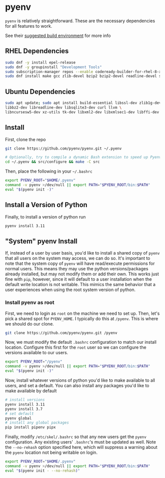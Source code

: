 # pyenv

`pyenv` is relatively straightforward. These are the necessary dependencies for all features to work.

See their [suggested build environment](https://github.com/pyenv/pyenv/wiki#suggested-build-environment) for more info

## RHEL Dependencies

```bash
sudo dnf -y install epel-release
sudo dnf -y groupinstall "Development Tools"
sudo subscription-manager repos --enable codeready-builder-for-rhel-8-x86_64-rpms
sudo dnf install make gcc zlib-devel bzip2 bzip2-devel readline-devel sqlite sqlite-devel openssl-devel tk-devel libffi-devel xz-devel libuuid-devel gdbm-devel libnsl2-devel
```

## Ubuntu Dependencies

```bash
sudo apt update; sudo apt install build-essential libssl-dev zlib1g-dev \
libbz2-dev libreadline-dev libsqlite3-dev curl llvm \
libncursesw5-dev xz-utils tk-dev libxml2-dev libxmlsec1-dev libffi-dev liblzma-dev
```

## Install

First, clone the repo

```bash
git clone https://github.com/pyenv/pyenv.git ~/.pyenv

# Optionally, try to compile a dynamic Bash extension to speed up Pyenv. Don't worry if it fails; Pyenv will still work normally
cd ~/.pyenv && src/configure && make -C src
```

Then, place the following in your `~/.bashrc`

```bash
export PYENV_ROOT="$HOME/.pyenv"
command -v pyenv >/dev/null || export PATH="$PYENV_ROOT/bin:$PATH"
eval "$(pyenv init -)"
```

## Install a Version of Python

Finally, to install a version of python run

```bash
pyenv install 3.11
```

## "System" pyenv Install

If, instead of a user by user basis, you'd like to install a shared copy of `pyenv` that all users on the system may access, we can do so. It's important to note that the system copy of `pyenv` will have read/execute permissions for normal users. This means they may use the python versions/packages already installed, but may not modify them or add their own. This works just fine with `pip`, however, since it will default to a user installation when the default write location is not writable. This mimics the same behavior that a user experiences when using the root system version of python.

### Install pyenv as root

First, we need to login as `root` on the machine we need to set up. Then, let's pick  a shared spot for `PYENV_HOME`. I typically do this at `/pyenv`. This is where we should do our clone.

```bash
git clone https://github.com/pyenv/pyenv.git /pyenv
```

Now, we must modify the default `.bashrc` configuration to match our install location. Configure this first for the `root` user so we can configure the versions available to our users.

```bash
export PYENV_ROOT="/pyenv"
command -v pyenv >/dev/null || export PATH="$PYENV_ROOT/bin:$PATH"
eval "$(pyenv init -)"
```

Now, install whatever versions of python you'd like to make available to all users, and set a default. You can also install any packages you'd like to make available by default

```bash
# install versions
pyenv install 3.11
pyenv install 3.7
# set default
pyenv global 
# install any global packages
pip install pipenv pipx
```

Finally, modify `/etc/skel/.bashrc` so that any new users get the `pyenv` configuration. Any existing users' `.bashrc`'s must be updated as well. Note the `--no-rehash` option specified here, which will suppress a warning about the `pyenv` location not being writable on login.

```bash
export PYENV_ROOT="$HOME/.pyenv"
command -v pyenv >/dev/null || export PATH="$PYENV_ROOT/bin:$PATH"
eval "$(pyenv init - --no-rehash)"
```
